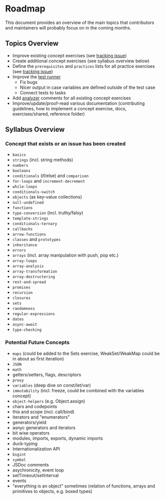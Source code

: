 # Roadmap

This document provides an overview of the main topics that contributors and maintainers will probably focus on in the coming months.

## Topics Overview

- Improve existing concept exercises (see [tracking issue](https://github.com/exercism/javascript/issues/1415))
- Create additional concept exercises (see syllabus overview below)
- Define the `prerequisites` and `practices` lists for all practice exercises (see [tracking issue](https://github.com/exercism/javascript/issues/960))
- Improve the [test runner](https://github.com/exercism/javascript-test-runner/)
  - Fix bugs
  - Nicer output in case variables are defined outside of the test case
  - Connect tests to tasks
- Add [analyzer](https://github.com/exercism/javascript-analyzer/) comments for all existing concept exercises
- Improve/update/proof-read various documentation (contributing guidelines, how to implement a concept exercise, docs, exercises/shared, reference folder)

## Syllabus Overview

### Concept that exists or an issue has been created

- `basics`
- `strings` (incl. string methods)
- `numbers`
- `booleans`
- `conditionals` (if/else) and `comparison`
- `for-loops` and `increment-decrement`
- `while-loops`
- `conditionals-switch`
- `objects` (as key-value collections)
- `null-undefined`
- `functions`
- `type-conversion` (incl. truthy/falsy)
- `template-strings`
- `conditionals-ternary`
- `callbacks`
- `arrow-functions`
- `classes` and `prototypes`
- `inheritance`
- `errors`
- `arrays` (incl. array manipulation with push, pop etc.)
- `array-loops`
- `array-analysis`
- `array-transformation`
- `array-destructering`
- `rest-and-spread`
- `promises`
- `recursion`
- `closures`
- `sets`
- `randomness`
- `regular-expressions`
- `dates`
- `async-await`
- `type-checking`

### Potential Future Concepts

- `maps` (could be added to the Sets exercise, WeakSet/WeakMap could be in about as first iteration)
- `JSON`
- `math`
- getters/setters, flags, descriptors
- `proxy`
- `variables` (deep dive on const/let/var)
- `immutability` (incl. freeze, could be combined with the variables concept)
- `object-helpers` (e.g. Object.assign)
- chars and codepoints
- this and scope (incl. call/bind)
- iterators and "enumerators"
- generators/yield
- asnyc generators and iterators
- bit wise operators
- modules, imports, exports, dynamic imports
- duck-typing
- Internationalization API
- `bigint`
- `symbol`
- JSDoc comments
- asychronicity, event loop
- setTimeout/setInterval
- events
- "everything is an object" sometimes (relation of functions, arrays and primitives to objects, e.g. boxed types)
